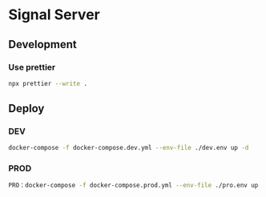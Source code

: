 # Signal Server

## Development

### Use prettier

```bash
npx prettier --write .
```


## Deploy

### DEV

```bash
docker-compose -f docker-compose.dev.yml --env-file ./dev.env up -d
```

### PROD
```bash
PRO：docker-compose -f docker-compose.prod.yml --env-file ./pro.env up -d
```